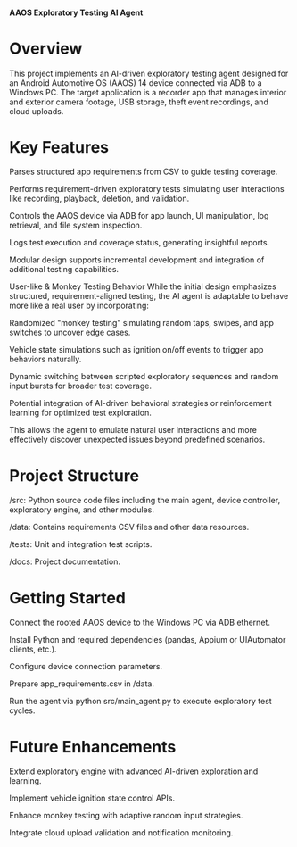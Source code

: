 #### AAOS Exploratory Testing AI Agent

# Overview
This project implements an AI-driven exploratory testing agent designed for an Android Automotive OS (AAOS) 14 device connected via ADB to a Windows PC. The target application is a recorder app that manages interior and exterior camera footage, USB storage, theft event recordings, and cloud uploads.

# Key Features
Parses structured app requirements from CSV to guide testing coverage.

Performs requirement-driven exploratory tests simulating user interactions like recording, playback, deletion, and validation.

Controls the AAOS device via ADB for app launch, UI manipulation, log retrieval, and file system inspection.

Logs test execution and coverage status, generating insightful reports.

Modular design supports incremental development and integration of additional testing capabilities.

User-like & Monkey Testing Behavior
While the initial design emphasizes structured, requirement-aligned testing, the AI agent is adaptable to behave more like a real user by incorporating:

Randomized "monkey testing" simulating random taps, swipes, and app switches to uncover edge cases.

Vehicle state simulations such as ignition on/off events to trigger app behaviors naturally.

Dynamic switching between scripted exploratory sequences and random input bursts for broader test coverage.

Potential integration of AI-driven behavioral strategies or reinforcement learning for optimized test exploration.

This allows the agent to emulate natural user interactions and more effectively discover unexpected issues beyond predefined scenarios.

# Project Structure
/src: Python source code files including the main agent, device controller, exploratory engine, and other modules.

/data: Contains requirements CSV files and other data resources.

/tests: Unit and integration test scripts.

/docs: Project documentation.

# Getting Started
Connect the rooted AAOS device to the Windows PC via ADB ethernet.

Install Python and required dependencies (pandas, Appium or UIAutomator clients, etc.).

Configure device connection parameters.

Prepare app_requirements.csv in /data.

Run the agent via python src/main_agent.py to execute exploratory test cycles.

# Future Enhancements
Extend exploratory engine with advanced AI-driven exploration and learning.

Implement vehicle ignition state control APIs.

Enhance monkey testing with adaptive random input strategies.

Integrate cloud upload validation and notification monitoring.